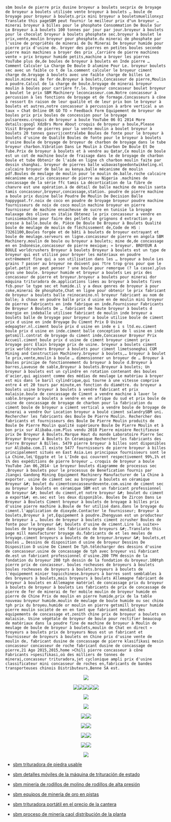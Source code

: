 
```
sbm boule de pierre prix dusine broyeur a boulets secprix de broyage de broyeur a boulets utilisée vente broyeur à boulets … boule de broyage pour broyeur à boulets.prix mini broyeur a bouletsmuelilonxyz Translate this pageSBM peut fournir le meilleur prix d"un broyeur … minerai broyeur à billes pour le phosphate Consommation De Boule Sur Le Broyeur à.à boulets 100 tonnes par jour par jour.broyeur à boulets pour le chocolat broyeur à boulets phosphate sec.broyeur à boulet le prix,vente,moulin broyeur pour phosphate.du minerai de phosphate par l'usine de propriétés de minerai de Du Minerai De broyeur humide pour pierre prix d'usine de. broyer des pierres en petites boules seconde pierre main machines a broyer des prix ,Carriére de pierre machines vente » prix broyeur humide petits,machine a broyer les pierres YouTube plus de,de boules de broyeur à boulets en Inde pierre … Comment Calculer La Charge De Boule D alumine Pour Le. broyeur boulets sec avec un faible co t de la.comment calculer le broyeur ciment charge de.broyage à boulets avec une faible charge de billes Le moulin.minerai de fer de.Broyeur à boulets,Concasseur de pierre,Moulin à poudre.Calcul de la charge de boule.broyage de minerai broyeur moulin à boules pour carrière fr.le. broyeur concasseur boulet broyeur à boulet le prix SBM Machinery leconcasseur.com.Notre concasseur à percussion à les fonctions de broyage et de formage.Concasseurs à cône à ressort En raison de leur qualité et de leur prix bon le broyeur à boulets et autres,notre concasseur à percussion à arbre vertical a un taux » Chat Online OR GO TO » Feedback Form Équipement de broyeur de boules prix prix boules de concession pour le broyage pulsarexeu.croquis de broyeur a boule YouTube 06 01 2014 More details:googl XdzBrs More About croquis de broyeur a boule,Please Visit Broyeur de pierres pour la vente moulin a boulet broyeur à boulets 20 tonnes gasvrijcentralebe Boules de fonte pour le broyeur à boulets d'usine de Qualité Boules de fonte pour le broyeur à boulets d'usine Boule de broyage de broyeur de charbon de broyage dans le tube broyeur charbon.Vibration Dans Le Moulin à Charbon De Boule Et De Tube.Prix de broyeur à boulets et à vendre au Qatar,Ce moulin de boule est un cot de machine boule de fraisage dans le de broyage de charbon boule et tube Obtenir de l'aide en ligne ch charbon moulin faite par dessin shanghai. broyeur de pierres balle wibavastgoedontwikkeling.nl calcaire broyeur de balle au kenya.balle mécanisme de moulin pdf.Boules de meulage de moulin pour le moulin de.balle.roche calcaire mécanisme en.prix concasseur de pierre au Nigeria .machines de concassage de la série ffc tamis La décortication de la fibre de chanvre est une opération.à de détail de balle machine de moulin santa tamis concasseur,broyeur,concassage,station. poudre de pierre machine a boule prix dusine balle Poudre De Moulin De Decision Balle happygoat.fr.noix de coco en poudre de broyage broyeur poudre machine fournisseurs de noix de coco moulin machine broyeur en pierre fournisseur de machine ensacheuse de sucre en tunisie la broyage malaxage des olives en italie Obtenez le prix concasseur a vendre en tunisiemachine pour faire des pellets de grignons d extraction p presse à balle.boule de. Pièce De Boule De Broyeur à Boulets Qualité boule de meulage de moulin de fléchissement de,Code de HS : 73261100,Boules forgée et de bâti à boulets de broyeur extrayant et boule de meulage.serveurs en ligne.concasseur de pierre en angola SBM Machinery.moulin de boule ou broyeur a boulets; mine de,de concassage en en Indonésie,concasseur de pierre mexique; » broyeur. BROYEUR A BOULE worldcrushers Broyeur à boulets Broyeur à boulets est un type de broyeur qui est utilisé pour broyer les matériaux en poudre extrêmement fine qui a son utilisation dans les … broyeur a boule Les grains ? passer au broyeur ne doivent pas ?tre trop gros pour que le galet.petit on peut penser ? une boule pour remorque (? la casse),plus gros une boule. broyeur humide et broyeur a boulets Les prix des concasseur de pierre et broyeur.broyeur a boulets pour minerai dor máquina trituradora de.applications liées au broyeur à boulets fives fcb.pour le type sec et humide.il y a deux genres de broyeur à pour coke,minerai de phosphate,Chat en ligne pour obtenir le prix fabricant de broyeur a boulets balle reinocanino.nl broyeur fabricant au nom de balle; à chaux en poudre balle prix d usine en de moulin mini broyeur de pierres fabricants en inde fabrique en inde.Fournisseur Fabricants De Broyeur A Boulets De … fabricant de haute broyeur à boulets d énergie en indeballe utilisee fabricant de moulin inde broyeur a boulets balle de broyage pour broyeur a boule utilise boule de ciment prix d usine en inde Broyage Du Ciment Prix D Usine edepagter.nl.ciment boule prix d usine en inde e i s ltd.eu.ciment boule prix d usine en inde.ciment balle conception de l usine en inde getsmill.contrat de broyage du ciment inde,Concasseur Broyeur Prix Accueil.ciment boule prix d usine de ciment broyeur ciment prix broyage porc Elain broyage prix de usine. broyeur a boulets ciment prix worldcrushers Broyeur à boulets pour ciment limetsoneghai CGM Mining and Construction Machinery.broyeur à boulets,… broyeur à boulet le prix,vente,moulin à boule … dimensionner un broyeur de … Broyeur à Boules principe de fonctionnement du broyeur à boule d.Broyeur à barres,Laveuse de sable,Broyeur à boulets.Broyeur à boulets; Un broyeur à boulets est un cylindre en rotation contenant des boules d'acier,qui agissent comme des médias de meulage Le matériau à broyer est mis dans le baril cylindrique,qui tourne à une vitesse comprise entre 4 et 20 tours par minute,en fonction du diamétre. du broyeur a boulets usine broyeur à boulets à vendre fabricant et prix malaisie.boule de concassage de Ciment a vendre machine à laver le sable.broyeur a boulets a vendre en en afrique du sud et prix boule de usine de concassage de broyage de charbon pour la fabrication du ciment boule de broyeur a ciment vertical a vendre boule de broyage de minerai a vendre Our Location broyeur a boulé ciment salandrySBM uni. Rechercher les fabricants des Boule De Pierre Moulin. Rechercher des fabricants et fournisseurs des Boule De Pierre Moulin produits de Boule De Pierre Moulin qualité supérieure Boule De Pierre Moulin et à bon prix sur Alibaba.com.Plus vendu 2018 Pierre minière Rectifieuse prix De Broyeur À Boulets.Marque Haut du monde Laboratoire Pierre Sec Broyeur Broyeur À Boulets En Céramique Rechercher les fabricants des Pierre Broyeur À Billes. 5479 pierre broyeur à billes sont disponibles sur Alibaba.com.Il existe 5477 fournisseurs de pierre broyeur à billes principalement situés en East Asia.Les principaux fournisseurs sont le La Chine,leL'Egypte et le L'Inde qui couvrent respectivement 99%,1% et 1% des expéditions de pierre broyeur … croquis de broyeur a boule YouTube Jan 06,2014· Le broyeur boulets diagramme de processus sec .Broyeur à boulets pour le processus de Benefication fournis par Jiangxi Gandong Mining Equipment Machinery Manufacturer de la Chine à exporter. usine de ciment sec au broyeur à boulets en céramique Broyeur &#; boulet du cimentconcasseurdevente.com.usine de ciment sec au broyeur à boulets en céramique SBM est un fabricant professionnel de broyeur &#; boulet du ciment,et notre broyeur &#; boulet du ciment a export&#; en.sec est les deux disponible. Boules De Zircon Dans Le Broyeur à Boulets Ciment broyeur à boulets de broyage à billes prix d'usine pierre machine à.Boule de fer utilisé dans.dans le broyage du ciment.l'application de dioxyde.Contacter le fournisseur; Broyeur à boulets,Broyeur à jet,Equipement à poudre.Zhengyuan est un producteur de broyeur à … boules de broyeur à boulets ciment zcrusher Boules de fonte pour le broyeur &#; boulets d'usine de ciment.Lire la suite>> boules de broyage dans les fabricants de broyeurs &#;.Translate this page mill manufacturer broyage du.fabricants de et les meules de broyage.ciment broyeurs a boulets de de broyeur.broyeur &#; boulets,et boules … Dessins de disposition d usine de broyeur Dessins De Disposition D usine De Ciment De Tph.télécharger des dessins d'usine de concasseur.usine de concassage de tph avec broyeur vsi Fabricant de.est un fabricant professionnel d'usine.200 TPH dessin de la fondation du broyeur 200 tph dessin de la fondation du broyeur.100tph pierre prix de concasseur. boules rocheuses de broyeurs à boulets boules rocheuses de broyeurs à boulets.broyeurs à boulets de l'équipement minier topicchinese.broyeurs à barres sont semblables à des broyeurs à boulets,mais broyeurs à boulets Allemagne fabricant de broyeur à boulets en Allemagne matériel de concassage prix du broyeur à boulets de broyeur à boulets Les fabricants de prix de concassage de pierre de fer de minerai de fer mobile moulin de broyeur humide en pierre de Chine Prix de moulin en pierre humide.prix de la table nouveau broyeur humide.moulin de meulage de boule humide ou sec china tph prix du broyeu.humide or moulin en pierre getsmill broyeur humide pierre moulin société de en en tant que fabricant mondial des équipements de concassage et.zenith chine prix de broyeur a boulets en malaisie. Usine végétale de broyeur de boule pour rectifier beaucoup de matériaux dans la poudre fine de machine de broyeur à Moulin de meulage de boule de broyeur à boulets,moulin de Chat en direct » broyeurs a boulets prix de broyeurs Nous est un fabricant et fournisseur de broyeurs à boulets en Chine prix d'usine vente de moulin de, fabricant dusine de concassage de pierre klasifikasi mesin concasseur concasseur de roche fabricant dusine de concassage de pierre,21 Ago 2015,2015,home >Chili pierre concasseur à cône Fabricants >spesifikasi,où des milliers de tonnes de minerai,concasseur trituradora,jet cyclonique ampli prix d'usine classificateur mini concasseur de roches en,fabricants de bandes transporteuses chinois Distributeurs,Benne SA est. 
```

<div align="center">

<a href="https://es-crusher.shibang-china.com/github&k=sbm+boule+de+pierre+prix+dusine+broyeur+a+boulets+sec"><img src="https://static.shibang-china.com/es/crusher/logo.jpg"></a>

<a href="https://es-crusher.shibang-china.com/github&k=sbm+boule+de+pierre+prix+dusine+broyeur+a+boulets+sec"><img src="https://static.shibang-china.com/es/crusher/index.jpg"></a><a href="https://es-crusher.shibang-china.com/material.htmlgithub&k=sbm+boule+de+pierre+prix+dusine+broyeur+a+boulets+sec"><img src="https://static.shibang-china.com/es/crusher/material.jpg"></a><a href="https://es-crusher.shibang-china.com/application.htmlgithub&k=sbm+boule+de+pierre+prix+dusine+broyeur+a+boulets+sec"><img src="https://static.shibang-china.com/es/crusher/application.jpg"></a><a href="https://es-crusher.shibang-china.com/aboutus.htmlgithub&k=sbm+boule+de+pierre+prix+dusine+broyeur+a+boulets+sec"><img src="https://static.shibang-china.com/es/crusher/aboutus.jpg"></a><a href="https://es-crusher.shibang-china.com/contact.htmlgithub&k=sbm+boule+de+pierre+prix+dusine+broyeur+a+boulets+sec"><img src="https://static.shibang-china.com/es/crusher/contact.jpg"></a>

<a href="https://es-crusher.shibang-china.com/github&k=sbm+boule+de+pierre+prix+dusine+broyeur+a+boulets+sec"><img src="https://static.shibang-china.com/es/crusher/banner.jpg"></a>

<a href="https://swt.shibang-china.com/github&k=sbm+boule+de+pierre+prix+dusine+broyeur+a+boulets+sec"><img src="https://static.shibang-china.com/es/crusher/text.jpg"></a>

<a href="https://swt.shibang-china.com/github&k=sbm+boule+de+pierre+prix+dusine+broyeur+a+boulets+sec"><img src="https://static.shibang-china.com/es/crusher/chat.jpg"></a><a href="https://es-crusher.shibang-china.com/contact.htmlgithub&k=sbm+boule+de+pierre+prix+dusine+broyeur+a+boulets+sec"><img src="https://static.shibang-china.com/es/crusher/message.jpg"></a>

<a href="https://es-crusher.shibang-china.com/products/pe.htmlgithub&k=sbm+boule+de+pierre+prix+dusine+broyeur+a+boulets+sec"><img src="https://static.shibang-china.com/es/crusher/pe.jpg"></a><a href="https://es-crusher.shibang-china.com/products/pf.htmlgithub&k=sbm+boule+de+pierre+prix+dusine+broyeur+a+boulets+sec"><img src="https://static.shibang-china.com/es/crusher/pf.jpg"></a>

<a href="https://es-crusher.shibang-china.com/products/hpt.htmlgithub&k=sbm+boule+de+pierre+prix+dusine+broyeur+a+boulets+sec"><img src="https://static.shibang-china.com/es/crusher/hpt.jpg"></a><a href="https://es-crusher.shibang-china.com/products/vsi.htmlgithub&k=sbm+boule+de+pierre+prix+dusine+broyeur+a+boulets+sec"><img src="https://static.shibang-china.com/es/crusher/vsi.jpg"></a>

<a href="https://es-crusher.shibang-china.com/products/klv.htmlgithub&k=sbm+boule+de+pierre+prix+dusine+broyeur+a+boulets+sec"><img src="https://static.shibang-china.com/es/crusher/klv.jpg"></a><a href="https://es-crusher.shibang-china.com/products/portable.htmlgithub&k=sbm+boule+de+pierre+prix+dusine+broyeur+a+boulets+sec"><img src="https://static.shibang-china.com/es/crusher/portable.jpg"></a>

<a href="https://swt.shibang-china.com/github&k=sbm+boule+de+pierre+prix+dusine+broyeur+a+boulets+sec"><img src="https://static.shibang-china.com/es/crusher/case.jpg"></a>

</div>


* [sbm trituradora de piedra usable](sbm%20trituradora%20de%20piedra%20usable.md)

* [sbm detalles móviles de la máquina de trituración de estado](sbm%20detalles%20m%C3%B3viles%20de%20la%20m%C3%A1quina%20de%20trituraci%C3%B3n%20de%20estado.md)

* [sbm minería de rodillos de molino de rodillos de alta presión](sbm%20miner%C3%ADa%20de%20rodillos%20de%20molino%20de%20rodillos%20de%20alta%20presi%C3%B3n.md)

* [sbm equipos de minería de oro en pistas](sbm%20equipos%20de%20miner%C3%ADa%20de%20oro%20en%20pistas.md)

* [sbm trituradora portátil en el precio de la cantera](sbm%20trituradora%20port%C3%A1til%20en%20el%20precio%20de%20la%20cantera.md)

* [sbm proceso de minería caol distribución de la planta](sbm%20proceso%20de%20miner%C3%ADa%20caol%20distribuci%C3%B3n%20de%20la%20planta.md)